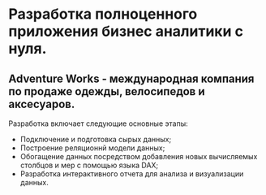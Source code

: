 # Разработка полноценного приложения бизнес аналитики с нуля.
## Adventure Works - международная компания по продаже одежды, велосипедов и аксесуаров.
Разработка включает следующие основные этапы:
* Подключение и подготовка сырых данных;
* Построение реляционнй модели данных;
* Обогащение данных посредством добавления новых вычисляемых столбцов и мер с помощью языка DAX;
* Разработка интерактивного отчета для анализа и визуализации данных.
